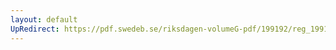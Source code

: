 ```yaml
---
layout: default
UpRedirect: https://pdf.swedeb.se/riksdagen-volumeG-pdf/199192/reg_199192/reg_199192_0522.pdf
---
```


